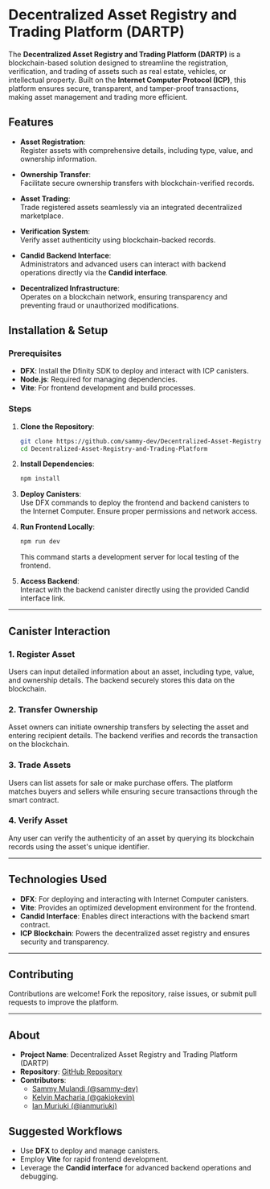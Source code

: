 # **Decentralized Asset Registry and Trading Platform (DARTP)**  

The **Decentralized Asset Registry and Trading Platform (DARTP)** is a blockchain-based solution designed to streamline the registration, verification, and trading of assets such as real estate, vehicles, or intellectual property. Built on the **Internet Computer Protocol (ICP)**, this platform ensures secure, transparent, and tamper-proof transactions, making asset management and trading more efficient.  

## **Features**  

- **Asset Registration**:  
  Register assets with comprehensive details, including type, value, and ownership information.  

- **Ownership Transfer**:  
  Facilitate secure ownership transfers with blockchain-verified records.  

- **Asset Trading**:  
  Trade registered assets seamlessly via an integrated decentralized marketplace.  

- **Verification System**:  
  Verify asset authenticity using blockchain-backed records.  

- **Candid Backend Interface**:  
  Administrators and advanced users can interact with backend operations directly via the **Candid interface**.  

- **Decentralized Infrastructure**:  
  Operates on a blockchain network, ensuring transparency and preventing fraud or unauthorized modifications.  

## **Installation & Setup**  

### **Prerequisites**  
- **DFX**: Install the Dfinity SDK to deploy and interact with ICP canisters.  
- **Node.js**: Required for managing dependencies.  
- **Vite**: For frontend development and build processes.  

### **Steps**  

1. **Clone the Repository**:  
   ```bash  
   git clone https://github.com/sammy-dev/Decentralized-Asset-Registry-and-Trading-Platform  
   cd Decentralized-Asset-Registry-and-Trading-Platform  
   ```  

2. **Install Dependencies**:  
   ```bash  
   npm install  
   ```  

3. **Deploy Canisters**:  
   Use DFX commands to deploy the frontend and backend canisters to the Internet Computer. Ensure proper permissions and network access.  

4. **Run Frontend Locally**:  
   ```bash  
   npm run dev  
   ```  
   This command starts a development server for local testing of the frontend.  

5. **Access Backend**:  
   Interact with the backend canister directly using the provided Candid interface link.  

---

## **Canister Interaction**  

### **1. Register Asset**  
Users can input detailed information about an asset, including type, value, and ownership details. The backend securely stores this data on the blockchain.  

### **2. Transfer Ownership**  
Asset owners can initiate ownership transfers by selecting the asset and entering recipient details. The backend verifies and records the transaction on the blockchain.  

### **3. Trade Assets**  
Users can list assets for sale or make purchase offers. The platform matches buyers and sellers while ensuring secure transactions through the smart contract.  

### **4. Verify Asset**  
Any user can verify the authenticity of an asset by querying its blockchain records using the asset's unique identifier.  

---

## **Technologies Used**  

- **DFX**: For deploying and interacting with Internet Computer canisters.  
- **Vite**: Provides an optimized development environment for the frontend.  
- **Candid Interface**: Enables direct interactions with the backend smart contract.  
- **ICP Blockchain**: Powers the decentralized asset registry and ensures security and transparency.  

---

## **Contributing**  

Contributions are welcome! Fork the repository, raise issues, or submit pull requests to improve the platform.  

---

## **About**  

- **Project Name**: Decentralized Asset Registry and Trading Platform (DARTP)  
- **Repository**: [GitHub Repository](https://github.com/sammy-dev/Decentralized-Asset-Registry-and-Trading-Platform)  
- **Contributors**:  
  - [Sammy Mulandi (@sammy-dev)](https://github.com/sammy-dev)  
  - [Kelvin Macharia (@gakiokevin)](https://github.com/gakiokevin)  
  - [Ian Muriuki (@ianmuriuki)](https://github.com/ianmuriuki)  

## **Suggested Workflows**  

- Use **DFX** to deploy and manage canisters.  
- Employ **Vite** for rapid frontend development.  
- Leverage the **Candid interface** for advanced backend operations and debugging.  